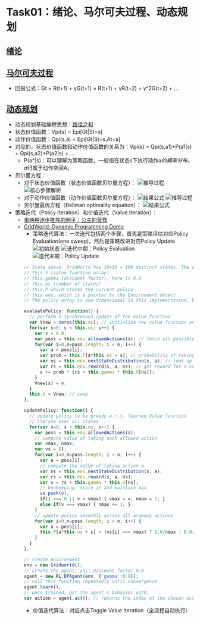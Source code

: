 # Task01：绪论、马尔可夫过程、动态规划

## [绪论](https://datawhalechina.github.io/joyrl-book/#/ch1/main)

## [马尔可夫过程](https://datawhalechina.github.io/joyrl-book/#/ch2/main)
- 回报公式：Gt = R(t+1) + γG(t+1) = R(t+1) + γR(t+2) + γ^2G(t+2) + ...

## [动态规划](https://datawhalechina.github.io/joyrl-book/#/ch3/main)
- 动态规划基础编程思想：[路径之和](https://leetcode.cn/problems/unique-paths/solutions/514311/bu-tong-lu-jing-by-leetcode-solution-hzjf/)
- 状态价值函数：Vpi(s) = Epi[Gt|St=s]
- 动作价值函数：Qpi(s,a) = Epi[Gt|St=s,At=a]
- 对应的，状态价值函数和动作价值函数的关系为：Vpi(s) = Qpi(s,a1)*P(a1|s) + Qpi(s,a2)*P(a2|s) + ...
  - P(a*|s)：可以理解为策略函数，一般指在状态s下执行动作a*的概率分布。a*归属于动作空间A。
- 贝尔曼方程：
  - 对于状态价值函数（状态价值函数贝尔曼方程）：
  ![推导过程](../../images/task01_3-1.png)
  ![核心步骤解析](../../images/task01_3-2.png)
  - 对于动作价值函数（动作价值函数贝尔曼方程）：
  ![结果公式](../../images/task01_3-3.png)
  ![推导过程](../../images/task01_3-4.png)
  - 贝尔曼最优方程（Bellman optimality equation）：
  ![结果公式](../../images/task01_3-5.png)
- 策略迭代（Policy Iteration）和价值迭代（Value Iteration）：
  - [带两种逐步推导的例子：公主的营救](https://mp.weixin.qq.com/s/ub4EpRZAtny2KTeJqNimbQ)
  - [GridWorld: Dynamic Programming Demo](https://cs.stanford.edu/people/karpathy/reinforcejs/gridworld_dp.html)
    - 策略迭代算法：一次迭代包括两个步骤，首先是策略评估对应Policy Evaluation(one sweep)，然后是策略改进对应Policy Update
    ![初始状态](../../images/task01_3-6.png)
    ![迭代中期：Policy Evaluation](../../images/task01_3-7.png)
    ![迭代末期：Policy Update](../../images/task01_3-8.png)
    ```javascript
    // State space: GridWorld has 10x10 = 100 distinct states. The start state is the top left cell. The gray cells are walls and cannot be moved to.
    // this.V (value function array)
    // this.gamma (discount factor), here is 0.9
    // this.ns (number of states)
    // this.P which stores the current policy
    // this.env, which is a pointer to the Environment object
    // The policy array is one-dimensional in this implementation, but stores the probability of taking any action in any state, so I'm using funny indexing (this.P[a*this.ns + s]) to not have to deal with 2D arrays in Javascript

    evaluatePolicy: function() {
      // perform a synchronous update of the value function
      var Vnew = zeros(this.ns); // initialize new value function array for each state
      for(var s=0; s < this.ns; s++) {
        var v = 0.0;
        var poss = this.env.allowedActions(s); // fetch all possible actions
        for(var i=0,n=poss.length; i < n; i++) {
          var a = poss[i];
          var prob = this.P[a*this.ns + s]; // probability of taking action under current policy
          var ns = this.env.nextStateDistribution(s, a); // look up the next state
          var rs = this.env.reward(s, a, ns); // get reward for s->a->ns transition
          v += prob * (rs + this.gamma * this.V[ns]);
        }
        Vnew[s] = v;
      }
      this.V = Vnew; // swap
    },

    updatePolicy: function() {
      // update policy to be greedy w.r.t. learned Value function
      // iterate over all states...
      for(var s=0; s < this.ns; s++) {
        var poss = this.env.allowedActions(s);
        // compute value of taking each allowed action
        var vmax, nmax;
        var vs = [];
        for(var i=0,n=poss.length; i < n; i++) {
          var a = poss[i];
          // compute the value of taking action a
          var ns = this.env.nextStateDistribution(s, a);
          var rs = this.env.reward(s, a, ns);
          var v = rs + this.gamma * this.V[ns];
          // bookeeping: store it and maintain max
          vs.push(v);
          if(i === 0 || v > vmax) { vmax = v; nmax = 1; }
          else if(v === vmax) { nmax += 1; }
        }
        // update policy smoothly across all argmaxy actions
        for(var i=0,n=poss.length; i < n; i++) {
          var a = poss[i];
          this.P[a*this.ns + s] = (vs[i] === vmax) ? 1.0/nmax : 0.0;
        }
      }
    },

    // create environment
    env = new Gridworld(); 
    // create the agent, yay! Discount factor 0.9
    agent = new RL.DPAgent(env, {'gamma':0.9}); 
    // call this function repeatedly until convergence:
    agent.learn();
    // once trained, get the agent's behavior with:
    var action = agent.act(); // returns the index of the chosen action
    ```
    - 价值迭代算法：对应点击Toggle Value Iteration（全流程自动执行）





